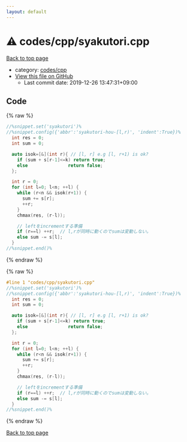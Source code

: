 ```yaml
---
layout: default
---
```


<!-- mathjax config similar to math.stackexchange -->
<script type="text/javascript" async
  src="https://cdnjs.cloudflare.com/ajax/libs/mathjax/2.7.5/MathJax.js?config=TeX-MML-AM_CHTML">
</script>
<script type="text/x-mathjax-config">
  MathJax.Hub.Config({
    TeX: { equationNumbers: { autoNumber: "AMS" }},
    tex2jax: {
      inlineMath: [ ['$','$'] ],
      processEscapes: true
    },
    "HTML-CSS": { matchFontHeight: false },
    displayAlign: "left",
    displayIndent: "2em"
  });
</script>

<script type="text/javascript" src="https://cdnjs.cloudflare.com/ajax/libs/jquery/3.4.1/jquery.min.js"></script>
<script src="https://cdn.jsdelivr.net/npm/jquery-balloon-js@1.1.2/jquery.balloon.min.js" integrity="sha256-ZEYs9VrgAeNuPvs15E39OsyOJaIkXEEt10fzxJ20+2I=" crossorigin="anonymous"></script>
<script type="text/javascript" src="../../../assets/js/copy-button.js"></script>
<link rel="stylesheet" href="../../../assets/css/copy-button.css" />


# :warning: codes/cpp/syakutori.cpp

<a href="../../../index.html">Back to top page</a>

* category: <a href="../../../index.html#7c19064045d3d46a80d9dc742b659ff9">codes/cpp</a>
* <a href="{{ site.github.repository_url }}/blob/master/codes/cpp/syakutori.cpp">View this file on GitHub</a>
    - Last commit date: 2019-12-26 13:47:31+09:00




## Code

<a id="unbundled"></a>
{% raw %}
```cpp
//%snippet.set('syakutori')%
//%snippet.config({'abbr':'syakutori-hou-[l,r)', 'indent':True})%
  int res = 0;
  int sum = 0;

  auto isok=[&](int r){ // [l, r] e.g [l, r+1) is ok?
    if (sum + s[r-1]<=k) return true;
    else               return false;
  };

  int r = 0;
  for (int l=0; l<n; ++l) {
    while (r<n && isok(r+1)) {
      sum += s[r];
      ++r;
    }
    chmax(res, (r-l));

    // leftをincrementする準備
    if (r==l) ++r;  // l,rが同時に動くのでsumは変動しない。
    else sum -= s[l];
  }
//%snippet.end()%

```
{% endraw %}

<a id="bundled"></a>
{% raw %}
```cpp
#line 1 "codes/cpp/syakutori.cpp"
//%snippet.set('syakutori')%
//%snippet.config({'abbr':'syakutori-hou-[l,r)', 'indent':True})%
  int res = 0;
  int sum = 0;

  auto isok=[&](int r){ // [l, r] e.g [l, r+1) is ok?
    if (sum + s[r-1]<=k) return true;
    else               return false;
  };

  int r = 0;
  for (int l=0; l<n; ++l) {
    while (r<n && isok(r+1)) {
      sum += s[r];
      ++r;
    }
    chmax(res, (r-l));

    // leftをincrementする準備
    if (r==l) ++r;  // l,rが同時に動くのでsumは変動しない。
    else sum -= s[l];
  }
//%snippet.end()%

```
{% endraw %}

<a href="../../../index.html">Back to top page</a>

